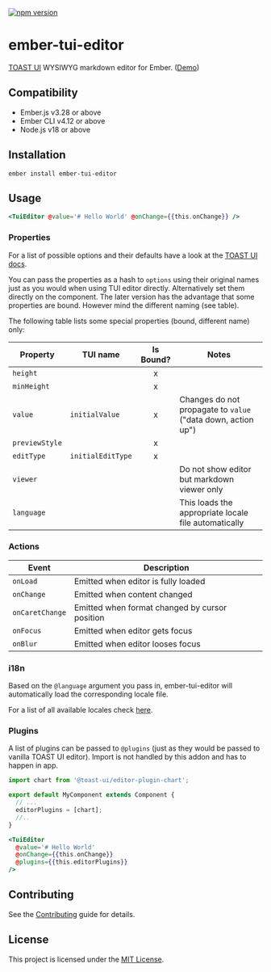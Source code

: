 [![npm version](https://badge.fury.io/js/ember-tui-editor.svg)](https://badge.fury.io/js/ember-tui-editor)

# ember-tui-editor

[TOAST UI](https://github.com/nhnent/tui.editor) WYSIWYG markdown editor for Ember. ([Demo](https://evocount.github.io/ember-tui-editor/))

## Compatibility

- Ember.js v3.28 or above
- Ember CLI v4.12 or above
- Node.js v18 or above

## Installation

```
ember install ember-tui-editor
```

## Usage

```hbs
<TuiEditor @value='# Hello World' @onChange={{this.onChange}} />
```

### Properties

For a list of possible options and their defaults have a look at the [TOAST UI docs](https://nhn.github.io/tui.editor/api/latest/ToastUIEditor.html#ToastUIEditor).

You can pass the properties as a hash to `options` using their original names just as you would when using TUI editor directly. Alternatively set them directly on the component. The later version has the advantage that some properties are bound. However mind the different naming (see table).

The following table lists some special properties (bound, different name) only:

| Property       | TUI name          | Is Bound? | Notes                                                        |
| -------------- | ----------------- | :-------: | ------------------------------------------------------------ |
| `height`       |                   |     x     |                                                              |
| `minHeight`    |                   |     x     |                                                              |
| `value`        | `initialValue`    |     x     | Changes do not propagate to `value` ("data down, action up") |
| `previewStyle` |                   |     x     |                                                              |
| `editType`     | `initialEditType` |     x     |                                                              |
| `viewer`       |                   |           | Do not show editor but markdown viewer only                  |
| `language`     |                   |           | This loads the appropriate locale file automatically         |

### Actions

| Event           | Description                                    |
| --------------- | ---------------------------------------------- |
| `onLoad`        | Emitted when editor is fully loaded            |
| `onChange`      | Emitted when content changed                   |
| `onCaretChange` | Emitted when format changed by cursor position |
| `onFocus`       | Emitted when editor gets focus                 |
| `onBlur`        | Emitted when editor looses focus               |

### i18n

Based on the `@language` argument you pass in, ember-tui-editor will automatically load the corresponding locale file.

For a list of all available locales check [here](https://github.com/nhn/tui.editor/blob/master/apps/editor/docs/i18n.md#supported-languages).

### Plugins

A list of plugins can be passed to `@plugins` (just as they would be passed to vanilla TOAST UI editor). Import is not handled by this addon and has to happen in app.

```js
import chart from '@toast-ui/editor-plugin-chart';

export default MyComponent extends Component {
  // ...
  editorPlugins = [chart];
  //..
}
```

```hbs
<TuiEditor
  @value='# Hello World'
  @onChange={{this.onChange}}
  @plugins={{this.editorPlugins}}
/>
```

## Contributing

See the [Contributing](CONTRIBUTING.md) guide for details.

## License

This project is licensed under the [MIT License](LICENSE.md).
